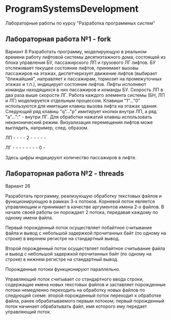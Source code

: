 # ProgramSystemsDevelopment
Лабораторные работы по курсу "Разработка программных систем"
## Лабораторная работа №1 - fork
Вариант 8
Разработать программу, моделирующую в реальном времени работу лифтовой системы десятиэтажного дома, состоящей из блока управления БУ, пассажирского ЛП и грузового ЛГ лифтов.
БУ отслеживает текущее состояние лифтов, принимает вызовы пассажиров на этажах, диспетчеризует движение лифтов (выбирает "ближайший", направляет к пассажирам, тормозит на промежуточных этажах и т.п.), индицирует состояние лифтов.
Лифты исполняют команды находящихся в них пассажиров и команды БУ. Скорость ЛП в два раза выше скорости ЛГ.
Работа каждого элемента системы (БН, ЛП и ЛГ) моделируется отдельным процессом.
Клавиши "1"..."0" используются для имитации клавиш вызова лифта на этажах здания. Следующий ряд клавиш "q"..."p" имитирует кнопки внутри ЛП, а ряд "a"...":" - внутри ЛГ. Для обработки нажатий клавиш использовать неканонический режим.
Визуализация перемещения лифтов може выглядить, например, след. образом.

ЛП - - - - 2 - - - - -

ЛГ - - - - - - - - 0 -

Здесь цифры индицируют количество пассажиров в лифте.

## Лабораторная работа №2 - threads
Вариант 26

Разработать программу, реализующую обработку текстовых файлов и функционирующую в рамках 3-х потоков.
Корневой поток является управляющим и принимает в качестве аргументов имена 2-х файлов. В начале своей работы он порождает 2 потока, передавая каждому по одному имени файла.

Первый порожденный поток осуществляет побайтное считывание файла и вывод с небольшой задержкой прочитанных байт (по одному на строке) в верхнем регистре на стандартный вывод.

Второй порожденный поток осуществляет побайтное считывание файла и вывод с небольшой задержкой прочитанных байт (по одному на строке) в нижнем регистре на стандартный вывод.

Порожденные потоки функционируют параллельно.

Управляющий поток считывает со стандартного ввода строки, содержащие имена новых текстовых файлов и заставляет порожденные потоки немедленно переходить на обработку новых файлов по следующей схеме: второй порожденный поток переходит к обработке файла, ранее обрабатываемого первым потоком; первый порожденный поток начинает обрабатывать файл, имя которого ему передает управляющий поток. 
